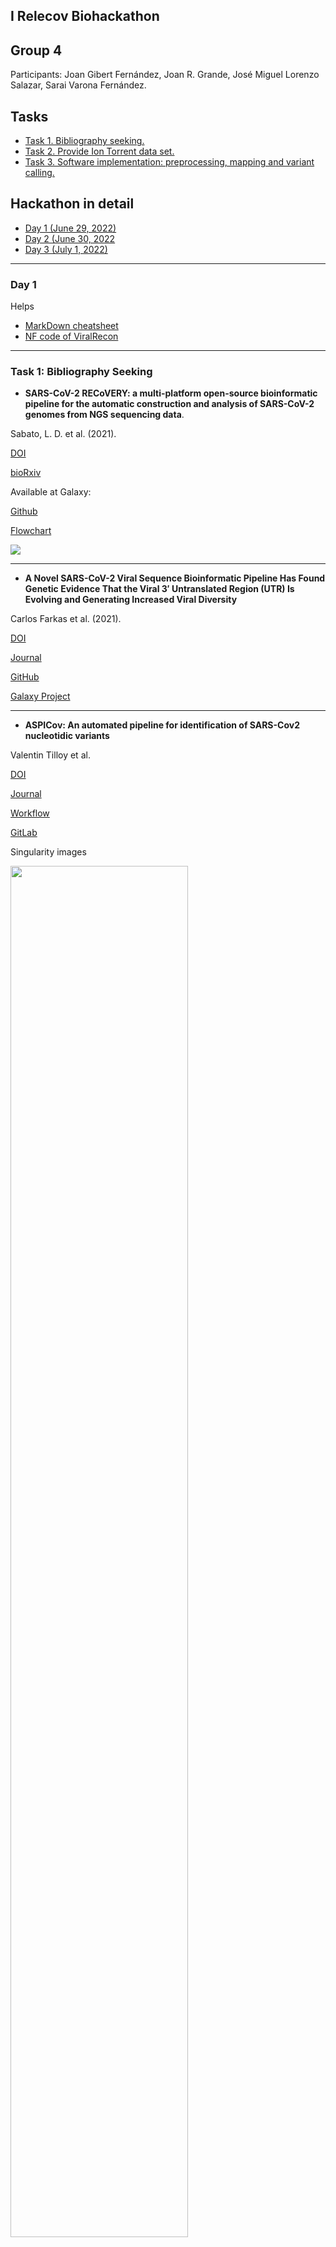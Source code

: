 <a name="home"></a>
  
## I Relecov Biohackathon
## Group 4
Participants: Joan Gibert Fernández, Joan R. Grande, José Miguel Lorenzo Salazar, Sarai Varona Fernández.

## Tasks

<ul>
  <li><a href="#BibliographySeeking">Task 1. Bibliography seeking.</a></li>
  <li><a href="#IonTorrentData">Task 2. Provide Ion Torrent data set.</a></li>
  <li><a href="#SoftwareImplementation">Task 3. Software implementation: preprocessing, mapping and variant calling.</a></li>
</ul>

## Hackathon in detail
<ul>
  <li><a href="#Day1">Day 1 (June 29, 2022)</a></i>
  <li><a href="#Day2">Day 2 (June 30, 2022</a></i>
  <li><a href="#Day3">Day 3 (July 1, 2022)</a></i>
</ul>

---

<a name="Day1"></a>
### Day 1

<!-- ************************** SECTION HERE -->

Helps
- [MarkDown cheatsheet](https://www.markdownguide.org/cheat-sheet/)
- [NF code of ViralRecon](https://github.com/jlorsal/viralrecon)

---

<a name="BibliographySeeking"></a>
### Task 1: Bibliography Seeking

- **SARS-CoV-2 RECoVERY: a multi-platform open-source bioinformatic pipeline for the automatic construction and 
analysis of SARS-CoV-2 genomes from NGS sequencing data**. 

Sabato, L. D. et al. (2021).

[DOI](https://doi.org/10.1101/2021.01.16.425365)

[bioRxiv](https://www.biorxiv.org/content/10.1101/2021.01.16.425365v1)

Available at Galaxy: [](https://https//aries.iss.it)

[Github](https://github.com/aknijn/sars-cov-2-recovery)

[Flowchart](https://github.com/aknijn/sars-cov-2-recovery/blob/main/sars-cov-2-recovery.png)

<img src="../group4/images/sars-cov-2-recovery.png" />

---

- **A Novel SARS-CoV-2 Viral Sequence Bioinformatic Pipeline Has Found Genetic Evidence That the Viral 3′ Untranslated Region (UTR) Is Evolving and Generating Increased Viral Diversity**

Carlos Farkas et al. (2021).

[DOI](https://doi.org/10.3389/fmicb.2021.665041)

[Journal](https://www.frontiersin.org/articles/10.3389/fmicb.2021.665041/full)

[GitHub]( https://github.com/cfarkas/SARS-CoV-2-freebayes)

[Galaxy Project](https://usegalaxy.org/u/carlosfarkas/h/snpeffsars-cov-2)

---

- **ASPICov: An automated pipeline for identification of SARS-Cov2 nucleotidic variants**

Valentin Tilloy et al. 

[DOI](https://doi.org/10.1371/journal.pone.0262953)

[Journal](https://journals.plos.org/plosone/article?id=10.1371/journal.pone.0262953)

[Workflow](https://journals.plos.org/plosone/article/figure/image?size=large&id=10.1371/journal.pone.0262953.g001)

[GitLab](https://gitlab.com/vtilloy/aspicov)

Singularity images

<img src="../group4/images/journal.pone.0262953.g001.PNG" width="75%" />

---

- **Ion torrent-based nasopharyngeal swab metatranscriptomics in COVID-19**

Gubio S. Campos et al. (2020).

[DOI](https://doi.org/10.1016/j.jviromet.2020.113888)

[Journal]https://www.sciencedirect.com/science/article/pii/S0166093420301403)

Workflow:

<img src="../group4/images/1-s2.0-S0166093420301403-gr1_lrg.jpg" />

---

- **Comparison of Illumina MiSeq and the Ion Torrent PGM and S5 platforms for whole-genome sequencing of picornaviruses and caliciviruses**

Rachel L. Marine et atl. (2020).

[DOI](https://doi.org/10.1016/j.jviromet.2020.113865)

[Journal](https://www.sciencedirect.com/science/article/pii/S0166093420301178)

---

- **SARS-CoV-2 Whole-Genome Sequencing by Ion S5 Technology—Challenges, Protocol Optimization and Success Rates for Different Strains**

Maria Szargut et al. (2022).

[DOI](https://doi.org/10.3390%2Fv14061230)

[Journal](https://www.ncbi.nlm.nih.gov/pmc/articles/PMC9227152/)

  <p align="right" dir="auto">
   <a href="#home" title="Up">
    <img src="../group4/images/home-icon.png" style="max-width: 100%;">
   </a>
 </p>
  

---
  
<!-- ************************** SECTION HERE -->

<a name="IonTorrentData"></a>
### Task 2: Ion Torrent dataset

- Use FASTQ files from IonTorrent sequencing technology (PGM and/or S5) from the HERA project as benchmarking to test Viral-Recon. We have access to FASTQ files for ten known samples provided by BU-ISCIII. We want to test:
  <ol>
    <li>The raw FASTQ files into Viral-Recon.</li>
    <li>The uBam files (some sort of raw FASTQ format file from IonTorrent).</li>
    <li>The FASTQ files with some preprocessing filtering (BQ>20).</li>
  </ol>
- Test directly with the FASTQ files provided (if any) into Viral-Recon.
- Set a BaseQuality filter (?) and other possible filters (depending on the noise within the input reads, specially in indels) in the config of Viral-Recon.
- Sarai and Joan provided examples of FASTQ obtained with IonTorrent technologies.

  <p align="right" dir="auto">
   <a href="#home" title="Up">
    <img src="../group4/images/home-icon.png" style="max-width: 100%;">
   </a>
 </p>
  
  
---

<!-- ************************** SECTION HERE -->
 
<a name="SoftwareImplementation"></a>
### Task 3: Software Implementation

- Check if a UBam-to-FASTQ is needed depending on the IonTorrent datasets provided.
- Several outputs are expected: FASTQ (if the user knows how to download files in this format from the sequencing platform), uBAM and BAM.
- We will need to test TMAP and IRMA.

**Tools to preprocess the Ion Torrent FASTQ files in case they are provided as BAM or uBAM**

**How to perform BAM-to-FASTQ**

> [Samtools: bam2fq](http://www.htslib.org/doc/1.1/samtools.html)

```Bash
inBAM="unsorted.bam"
outBAM="sorted.bam"

# Sort paired-end read alignment in BAM file (sort by name -n)
samtools sort -n ${inBAM} -o ${outBAM}

# Convert BAM to single FASTQ
BAM="sorted.bam"
FASTQ="output.fastq"
samtools bam2fq ${BAM} > ${FASTQ}

# Convert BAM into separate R1 and R2 FASTQ files
BAM="sorted.bam"
FASTQ1="sample_R1.fastq"
FASTQ2="sample_R2.fastq"
samtools fastq -@ 8 ${BAM} \
    -1 ${FASTQ1} \
    -2 ${FASTQ2} \
    -0 /dev/null -s /dev/null -n
```

> [BEDtools: bamtofastq](https://bedtools.readthedocs.io/en/latest/content/tools/bamtofastq.html)

```Bash
BAM="input.bam"
FASTQ1="forward.fastq"
FASTQ2="reverse.fastq"
bedtools bamtofastq -i ${BAM} -fq ${FASTQ1} -fq2 ${FASTQ2}
```

> [PICARD](http://broadinstitute.github.io/picard/command-line-overview.html#SamToFastq)
```Bash
BAM="input.bam"
FASTQ1="forward.fastq"
FASTQ2="reverse.fastq"
java -Xmx2g -jar Picard-SamToFastq.jar \
    I=${BAM} \
    F=${FASTQ1} \
    F2=${FASTQ2}

#Note, F2 to get paired-end fastq files (R1 and R2)
```

> [bamtools](https://github.com/pezmaster31/bamtools)

```Bash
BAM="input.bam"
FASTQ="output.fastq"
bamtools convert -in ${BAM} --format fastq > ${FASTQ}

# Split an interleaved FASTQ extracting reads ending with '/1' or '/2'
FASTQ="interleaved.fastq"
FASTQ1="forward.fastq"
FASTQ2="reverse.fastq"
cat ${FASTQ} | grep '^@.*/1$' -A 3 --no-group-separator > ${FASTQ1}
cat ${FASTQ} | grep '^@.*/2$' -A 3 --no-group-separator > ${FASTQ2}
```

---

> Tools used with IonTorrent data

<ul>
  <li><a href="https://wonder.cdc.gov/amd/flu/irma/">IRMA, Iterative Refinement Meta-Assembler (from CDC):</li>
  <ul>
    <li><a href="https://github.com/peterk87/irma">IRMA GitHub.</a></li>
    <li><a href="https://bmcgenomics.biomedcentral.com/articles/10.1186/s12864-016-3030-6">IRMA paper.</a></li>
    <li><a href="https://github.com/peterk87/irma/blob/master/IRMA_RES/defaults.sh">IRMA default values.</a></li>
  </ul>
  <li><a href="https://github.com/iontorrent/TS/tree/master/Analysis/TMAP">TMAP, Torrent Mapping Alignment Program (GitHub repository).</a></li>
</ul>


  <p align="right" dir="auto">
   <a href="#home" title="Up">
    <img src="../group4/images/home-icon.png" style="max-width: 100%;">
   </a>
 </p>
  
---

**Experiments**

- Run ViralRecon with FASTQ from the HERA QCs.
- Run IRMA with FASTQ files.

  <p align="right" dir="auto">
   <a href="#home" title="Up">
    <img src="../group4/images/home-icon.png" style="max-width: 100%;">
   </a>
 </p>
 
---

<a name="Day2"></a>
### Day 2

<!-- ************************** SECTION HERE -->

> SyncUP meeting in the morning:

- To get IonTorrent output files: FASTQ, uBAM or BAM? It depends on the sequencer: PGM or S5?
- Ask the HERA staff about the QC results: how many laboratories in RELECOV are producing IonTorrent data? In which format?
- If we start from BAM (already mapped reads with TMAP), we can go directly with ViralRecon?
- If we start from uBAM, try the BAM-to-FASTQ.
- If we start from FASTQ, find the corresponging BED files.
- Provide SFTP credentials to Joan to share data.
- Several things to do in the very near future:
<ul>
  <ul>
  <li>Perform a survey within the RELECOV labs currently using IonTorrent technology to know which files they produce (BAM, uBAM, FASTQ...).</li>
  <li>Test ViralRecon using a uBAM previously converted to FASTQ from the very first step of the pipeline.</li>
  <li>Test ViralRecon using a BAM (already mapped with TMAP) after the mapping step.</li>
  </ul> 
</ul>

**Experimental code for TMAP**

```Bash
# Define dirs and files
refdir="dir-to-reference"
ref="NC_045512.2.fasta"
indir="dir-to-FASTQ"
fastq="sample.fastq.gz"
tmap="dir-to-tmap/tmap"
sam="test.sam"
bam="test.bam"

$tmap mapall -f ${refdir}/${ref} \
  -i fastq -r ${fastqdir}/${fastq} \
  -s ${sam} \
  -v -Y -u -o 0 stage1 map4

samtools view -S -b ${sam} > ${bam}

samtools flagstat ${bam}
# Example
#262144 + 0 in total (QC-passed reads + QC-failed reads)
#262144 + 0 primary
#0 + 0 secondary
#0 + 0 supplementary
#0 + 0 duplicates
#0 + 0 primary duplicates
#261016 + 0 mapped (99.57% : N/A)
#261016 + 0 primary mapped (99.57% : N/A)
#0 + 0 paired in sequencing
#0 + 0 read1
#0 + 0 read2
#0 + 0 properly paired (N/A : N/A)
#0 + 0 with itself and mate mapped
#0 + 0 singletons (N/A : N/A)
#0 + 0 with mate mapped to a different chr
#0 + 0 with mate mapped to a different chr (mapQ>=5)

# Sort BAM
inBAM="test.bam"
outBAM="test.sorted.bam"
samtools sort ${inBAM} > ${outBAM}

# Keep only mapped reads [Optional]
inBAM="test.sorted.bam"
outBAM="test.sorted.mapped.bam"
samtools view -F 0x04 -b ${inBAM} > ${outBAM}

# Pileup and make consensus FASTA using different thresholds for 'minimum quality score threshold to count base' (q), 
# 'minimum frequency threshold to call consensus (t=0-1)', and 'minimum depth to call consensus' (m)
q=20
t=0
m=10
BAM="test.sorted.mapped.bam"
FASTA="test.fasta"
samtools mpileup -A -Q 0 ${BAM} | ivar consensus -p test.fasta -q ${q} -t ${0} -m ${10}
```

  <p align="right" dir="auto">
   <a href="#home" title="Up">
    <img src="../group4/images/home-icon.png" style="max-width: 100%;">
   </a>
 </p>

---

> Wrap up of Day 2

- We tested 10 FASTQ files from Ion Torrent technology from the HERA QC with ViralRecon.
- We compared the global results provided by Nexclade-web. The lineages/clades match is total (10 out of 10).
- At the nucleotide level, we saw some divergences across the viral genome, probably related to how IonTorrent (IRMA?) and ViralRecon process the allele frequencies at the variant calling and consensus steps.
- We suggest widening the benchmarking using tens of samples (provided by Joan) to find other mismatches and study in detail some of the discrepancies (i.e. nucleotides close to primer ends, deletions of two and three AA, etc.).
- We clean-the-house at the sFTP site to upload more IonTorrent files for Day 3.
- We need the IonTorrent SARS-CoV-2 protocol primer manifest BED files!

  <p align="right" dir="auto">
   <a href="#home" title="Up">
    <img src="../group4/images/home-icon.png" style="max-width: 100%;">
   </a>
 </p>
 
---

<a name="Day3"></a>
### Day 3

<!-- ************************** SECTION HERE -->

> SyncUP meeting in the morning:

- We checked the Base Quality encoding of IonTorrent FASTQ files. As it uses the tilde character ('~'), which is ASCII(126), it seems IonTorrent provides Phred-like values as Illumina 1.3-1.8 encoding scale, ranging from 64 to 126. Therefore, it will be necessary to **substract 64 from the Phred-like values used by these FASTQ or adapt the corresponging filters in Viral-Recon NF configuration**. [See Phylogenomics: An Introduction, p. 84](https://books.google.es/books?id=ZGsmDwAAQBAJ&pg=PA83&lpg=PA83&dq=what+is+~+in+phred+Ion+Torrent+FASTQ&source=bl&ots=j4GdHZCWZA&sig=ACfU3U0mfwn8ddmorz-kpQJi6BQqvpxB4w&hl=en&sa=X&ved=2ahUKEwi5qcGCsdf4AhWFC-wKHY8iBEwQ6AF6BAgTEAM#v=onepage&q=what%20is%20~%20in%20phred%20Ion%20Torrent%20FASTQ&f=false)

<p>
  <center>
    <img src="./images/FASTQ_IonTorrent_base-qual_encoding.png" width=75%" />
    </center>
</p>

- FASTQ automatically detects this encoding:

<p>
  <center>
  <img src="./images/fastqc_it.png" width="75%" />
  </center>
</p>
                                               
...

Also, it seems that .bam files from S5 do not contain ~ symbol

```
bamtofastq -i IonXpress_001_rawlib.bam -fq IonXpress_001_rawlib.fastq
```

This seems to be corrected in the mpileup file:

<p>
  <center>
    <img src="./images/new_bam.png" width=75%" />
    </center>
</p>

Now 241 varian is in the consensus:

`MN908947.3	241	.	C	T	.	PASS	DP=1424	GT:REF_DP:REF_RV:REF_QUAL:ALT_DP:ALT_RV:ALT_QUAL:ALT_FREQ	1:1:1:22:1423:687:23:0.999298`
